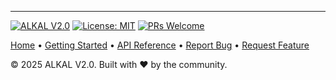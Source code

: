 ---

[![ALKAL V2.0](https://img.shields.io/badge/ALKAL-V2.0-blue)](https://github.com/chintan992/letsstream2) 
[![License: MIT](https://img.shields.io/badge/License-MIT-yellow.svg)](https://opensource.org/licenses/MIT)
[![PRs Welcome](https://img.shields.io/badge/PRs-welcome-brightgreen.svg)](https://github.com/chintan992/letsstream2/pulls)

[Home](Home) • [Getting Started](Getting-Started) • [API Reference](API-Reference) • [Report Bug](https://github.com/chintan992/letsstream2/issues) • [Request Feature](https://github.com/chintan992/letsstream2/issues/new)

© 2025 ALKAL V2.0. Built with ❤️ by the community.
